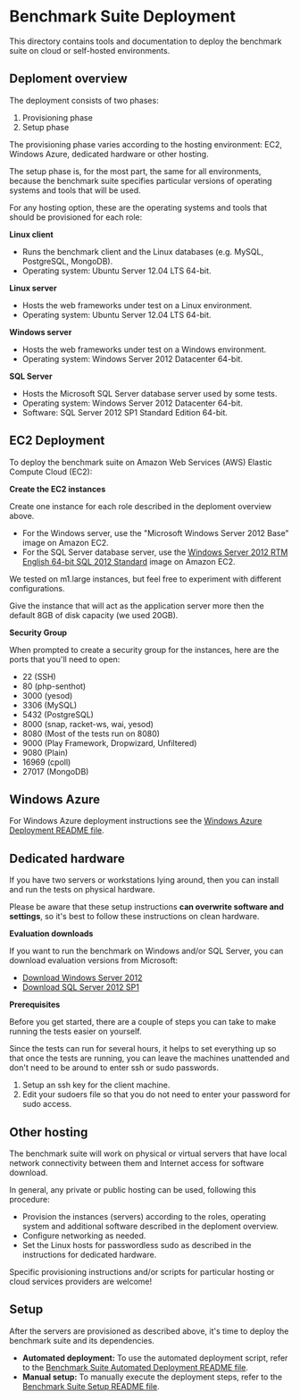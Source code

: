 # Benchmark Suite Deployment

This directory contains tools and documentation to deploy the benchmark suite on cloud or self-hosted environments.

## Deploment overview

The deployment consists of two phases:

1. Provisioning phase
2. Setup phase

The provisioning phase varies according to the hosting environment: EC2, Windows Azure, dedicated hardware or other hosting. 

The setup phase is, for the most part, the same for all environments, because the benchmark suite specifies particular versions of operating systems and tools that will be used.

For any hosting option, these are the operating systems and tools that should be provisioned for each role:

**Linux client**

* Runs the benchmark client and the Linux databases (e.g. MySQL, PostgreSQL, MongoDB).
* Operating system: Ubuntu Server 12.04 LTS 64-bit.

**Linux server**

* Hosts the web frameworks under test on a Linux environment.
* Operating system: Ubuntu Server 12.04 LTS 64-bit.

**Windows server**

* Hosts the web frameworks under test on a Windows environment.
* Operating system: Windows Server 2012 Datacenter 64-bit.

**SQL Server**

* Hosts the Microsoft SQL Server database server used by some tests.
* Operating system: Windows Server 2012 Datacenter 64-bit.
* Software: SQL Server 2012 SP1 Standard Edition 64-bit.

## EC2 Deployment

To deploy the benchmark suite on Amazon Web Services (AWS) Elastic Compute Cloud (EC2):

**Create the EC2 instances**

Create one instance for each role described in the deploment overview above.
* For the Windows server, use the "Microsoft Windows Server 2012 Base" image on Amazon EC2.
* For the SQL Server database server, use the [Windows Server 2012 RTM English 64-bit SQL 2012 Standard](https://aws.amazon.com/amis/amazon-ebs-backed-windows-server-2012-rtm-english-64-bit-sql-2012-standard) image on Amazon EC2.

We tested on m1.large instances, but feel free to experiment with different configurations.

Give the instance that will act as the application server more then the default 8GB of disk capacity (we used 20GB).

**Security Group**

When prompted to create a security group for the instances, here are the ports that you'll need to open:

* 22 (SSH)
* 80 (php-senthot)
* 3000 (yesod)
* 3306 (MySQL)
* 5432 (PostgreSQL)
* 8000 (snap, racket-ws, wai, yesod)
* 8080 (Most of the tests run on 8080)
* 9000 (Play Framework, Dropwizard, Unfiltered)
* 9080 (Plain)
* 16969 (cpoll)
* 27017 (MongoDB)

## Windows Azure

For Windows Azure deployment instructions see the [Windows Azure Deployment README file](azure/README.md).

## Dedicated hardware

If you have two servers or workstations lying around, then you can install and run the tests on physical hardware.

Please be aware that these setup instructions **can overwrite software and settings**, so it's best to follow these instructions on clean hardware.

**Evaluation downloads**

If you want to run the benchmark on Windows and/or SQL Server, you can download evaluation versions from Microsoft:
* [Download Windows Server 2012](http://technet.microsoft.com/en-us/evalcenter/hh670538.aspx)
* [Download SQL Server 2012 SP1](http://www.microsoft.com/betaexperience/pd/SQL2012EvalCTA/enus/default.aspx)

**Prerequisites**

Before you get started, there are a couple of steps you can take to make running the tests easier on yourself.

Since the tests can run for several hours, it helps to set everything up so that once the tests are running, you can leave the machines unattended and don't need to be around to enter ssh or sudo passwords.

1. Setup an ssh key for the client machine.
2. Edit your sudoers file so that you do not need to enter your password for sudo access.

## Other hosting

The benchmark suite will work on physical or virtual servers that have local network connectivity between them and Internet access for software download.

In general, any private or public hosting can be used, following this procedure:

* Provision the instances (servers) according to the roles, operating system and additional software described in the deploment overview.
* Configure networking as needed.
* Set the Linux hosts for passwordless sudo as described in the instructions for dedicated hardware.

Specific provisioning instructions and/or scripts for particular hosting or cloud services providers are welcome!

## Setup

After the servers are provisioned as described above, it's time to deploy the benchmark suite and its dependencies.

* **Automated deployment:** To use the automated deployment script, refer to the [Benchmark Suite Automated Deployment README file](common/README.md).
* **Manual setup:** To manually execute the deployment steps, refer to the [Benchmark Suite Setup README file](../setup/README.md).
